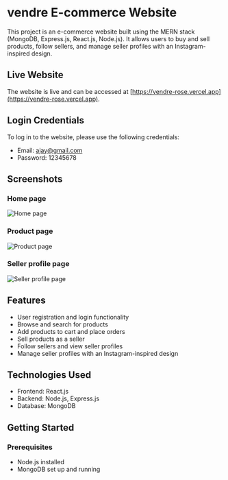 # vendre E-commerce Website

This project is an e-commerce website built using the MERN stack (MongoDB, Express.js, React.js, Node.js). It allows users to buy and sell products, follow sellers, and manage seller profiles with an Instagram-inspired design.


## Live Website

The website is live and can be accessed at [https://vendre-rose.vercel.app](https://vendre-rose.vercel.app).


## Login Credentials

To log in to the website, please use the following credentials:

- Email: ajay@gmail.com
- Password: 12345678


## Screenshots

### Home page
![Home page](https://i.postimg.cc/pVsq74f3/Screenshot-610.png)

### Product page
![Product page](https://i.postimg.cc/DZBd94X1/Screenshot-613.png)

### Seller profile page
![Seller profile page](https://i.postimg.cc/SsNcfQvR/Screenshot-633.png)

## Features

- User registration and login functionality
- Browse and search for products
- Add products to cart and place orders
- Sell products as a seller
- Follow sellers and view seller profiles
- Manage seller profiles with an Instagram-inspired design

## Technologies Used

- Frontend: React.js
- Backend: Node.js, Express.js
- Database: MongoDB

## Getting Started

### Prerequisites

- Node.js installed
- MongoDB set up and running
